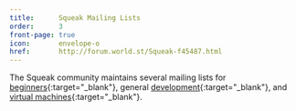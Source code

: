 ```yaml
---
title:      Squeak Mailing Lists
order:      3
front-page: true
icon:       envelope-o
href:       http://forum.world.st/Squeak-f45487.html
---
```

The Squeak community maintains several mailing lists for 
[beginners](http://forum.world.st/Squeak-Beginners-f107673.html){:target="_blank"},
general
[development](http://forum.world.st/Squeak-Dev-f45488.html){:target="_blank"},
and
[virtual machines](http://forum.world.st/Squeak-VM-f104410.html){:target="_blank"}.